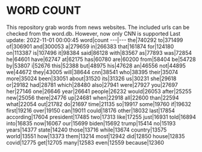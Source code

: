 # WORD COUNT
This repository grab words from news websites. The included urls can be checked from the word.db.
However, now only CNN is supported
Last update: 2022-11-01 00:00:45
word|count
---|---
the|740292
to|371499
of|306901
and|300053
a|279659
in|266383
that|161874
for|124180
on|113387
is|107496
it|98384
said|86128
with|83567
as|77893
was|72854
he|64601
have|62747
at|62175
has|60780
are|60200
from|58404
be|54728
by|53807
i|52676
this|52388
but|48975
his|47628
an|46556
not|44895
we|44672
they|43005
will|38644
cnn|38541
who|38395
their|35074
more|35024
been|33051
about|31520
its|31326
us|30231
she|29618
or|29182
had|28781
which|28480
also|27941
were|27927
you|27697
her|27146
one|26646
year|26641
people|26232
would|26053
after|25255
new|25056
there|24776
up|24681
when|22918
all|22600
than|22594
what|22054
out|21782
do|21697
time|21135
so|19917
some|19760
if|19632
first|19216
over|19150
can|19011
could|18176
other|18032
last|17854
according|17604
president|17485
two|17313
like|17255
just|16931
told|16894
into|16835
now|16067
our|15699
biden|15692
trump|15414
no|15193
years|14377
state|14240
those|13716
while|13674
country|13575
world|13551
how|13373
them|13214
most|12942
did|12850
house|12835
covid|12775
get|12705
many|12583
even|12559
because|12360
